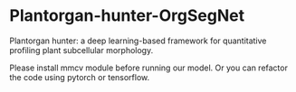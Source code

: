 # Plantorgan-hunter-OrgSegNet
Plantorgan hunter: a deep learning-based framework for quantitative profiling plant subcellular morphology.

Please install mmcv module before running our model. Or you can refactor the code using pytorch or tensorflow.
